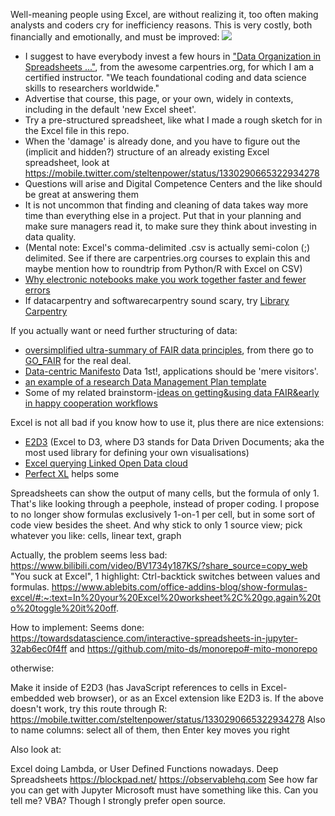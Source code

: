 Well-meaning people using Excel, are without realizing it, too often making analysts and coders cry for inefficiency reasons.
This is very costly, both financially and emotionally, and must be improved:
<img src="https://repository-images.githubusercontent.com/244763599/c07ee780-7893-11eb-92b4-f02910371f4e">
- I suggest to have everybody invest a few hours in ["Data Organization in Spreadsheets ..."](https://datacarpentry.org/spreadsheet-ecology-lesson/), from the awesome carpentries.org, for which I am a certified instructor. "We teach foundational coding and data science skills to researchers worldwide."
- Advertise that course, this page, or your own, widely in contexts, including in the default 'new Excel sheet'.
- Try a pre-structured spreadsheet, like what I made a rough sketch for in the Excel file in this repo.
- When the 'damage' is already done, and you have to figure out the (implicit and hidden?) structure of an already existing Excel spreadsheet, look at https://mobile.twitter.com/steltenpower/status/1330290665322934278
- Questions will arise and Digital Competence Centers and the like should be great at answering them
- It is not uncommon that finding and cleaning of data takes way more time than everything else in a project. Put that in your planning and make sure managers read it, to make sure they think about investing in data quality.
- (Mental note: Excel's comma-delimited .csv is actually semi-colon (;) delimited. See if there are carpentries.org courses to explain this and maybe mention how to roundtrip from Python/R with Excel on CSV)
- [Why electronic notebooks make you work together faster and fewer errors](https://github.com/steltenpower/PowerGists/blob/main/animation.md)
- If datacarpentry and softwarecarpentry sound scary, try [Library Carpentry](https://librarycarpentry.org/)

If you actually want or need further structuring of data:
- [oversimplified ultra-summary of FAIR data principles](https://srs.saxion.nl/wp-content/uploads/2019/01/SRS_poster_2019_FAIR-724x1024.jpg), from there go to [GO_FAIR](https://go-fair.org) for the real deal.
- [Data-centric Manifesto](http://datacentricmanifesto.org/) Data 1st!, applications should be 'mere visitors'.
- [an example of a research Data Management Plan template](https://srs.saxion.nl/dmp_template/)
- Some of my related brainstorm-[ideas on getting&using data FAIR&early in happy cooperation workflows](https://github.com/search?q=user%3Asteltenpower+fair-early)

Excel is not all bad if you know how to use it, plus there are nice extensions:
- [E2D3](https://e2d3.org) (Excel to D3, where D3 stands for Data Driven Documents; aka the most used library for defining your own visualisations)
- [Excel querying Linked Open Data cloud](https://mobile.twitter.com/kidehen/status/1248711829070774274)
- [Perfect XL](https://www.perfectxl.com/) helps some

Spreadsheets can show the output of many cells, but the formula of only 1. That's like looking through a peephole, instead of proper coding. I propose to no longer show formulas exclusively 1-on-1 per cell, but in some sort of code view besides the sheet. And why stick to only 1 source view; pick whatever you like: cells, linear text, graph

Actually, the problem seems less bad: https://www.bilibili.com/video/BV1734y187KS/?share_source=copy_web "You suck at Excel", 1 highlight: Ctrl-backtick switches between values and formulas. https://www.ablebits.com/office-addins-blog/show-formulas-excel/#:~:text=In%20your%20Excel%20worksheet%2C%20go,again%20to%20toggle%20it%20off.

How to implement: Seems done: https://towardsdatascience.com/interactive-spreadsheets-in-jupyter-32ab6ec0f4ff and https://github.com/mito-ds/monorepo#-mito-monorepo

otherwise:

Make it inside of E2D3 (has JavaScript references to cells in Excel-embedded web browser), or as an Excel extension like E2D3 is.
If the above doesn't work, try this route through R: https://mobile.twitter.com/steltenpower/status/1330290665322934278
Also to name columns: select all of them, then Enter key moves you right

Also look at:

Excel doing Lambda, or User Defined Functions nowadays.
Deep Spreadsheets
https://blockpad.net/
https://observablehq.com
See how far you can get with Jupyter
Microsoft must have something like this. Can you tell me? VBA? Though I strongly prefer open source.
